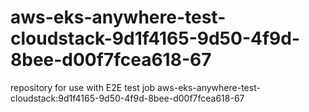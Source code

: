 # aws-eks-anywhere-test-cloudstack-9d1f4165-9d50-4f9d-8bee-d00f7fcea618-67
repository for use with E2E test job aws-eks-anywhere-test-cloudstack:9d1f4165-9d50-4f9d-8bee-d00f7fcea618-67
